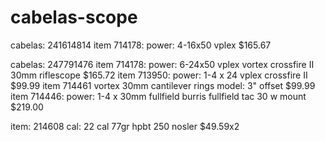 # cabelas-scope

cabelas: 241614814
item 714178: power: 4-16x50 vplex
$165.67

cabelas: 247791476
item 714178: power: 6-24x50 vplex 
vortex crossfire II 30mm riflescope
$165.72
item 713950: power: 1-4 x 24 vplex crossfire II
$99.99
item 714461 vortex 30mm cantilever rings model: 3" offset $99.99
item 714446: power: 1-4 x 30mm fullfield burris fullfield tac 30 w mount $219.00 

item: 214608 cal: 22 cal 77gr hpbt 250 nosler $49.59x2